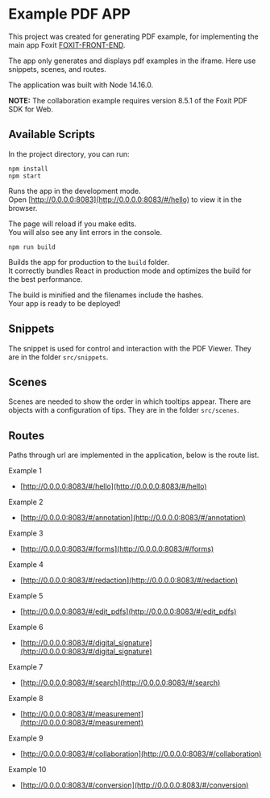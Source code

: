 # Example PDF APP

This project was created for generating PDF example, for implementing the main app Foxit [FOXIT-FRONT-END](https://github.com/foxitsoftware/foxit-pdf-sdk-web-demo-frontend).

The app only generates and displays pdf examples in the iframe. Here use snippets, scenes, and routes.

The application was built with Node 14.16.0.

**NOTE:**
The collaboration example requires version 8.5.1 of the Foxit PDF SDK for Web.

## Available Scripts

In the project directory, you can run:

```
npm install
npm start
```

Runs the app in the development mode.\
Open [http://0.0.0.0:8083](http://0.0.0.0:8083/#/hello) to view it in the browser.

The page will reload if you make edits.\
You will also see any lint errors in the console.

```
npm run build
```

Builds the app for production to the `build` folder.\
It correctly bundles React in production mode and optimizes the build for the best performance.

The build is minified and the filenames include the hashes.\
Your app is ready to be deployed!

## Snippets 

The snippet is used for control and interaction with the PDF Viewer. They are in the folder `src/snippets`.

## Scenes 

Scenes are needed to show the order in which tooltips appear. There are objects with a configuration of tips.
They are in the folder `src/scenes`.

## Routes

Paths through url are implemented in the application, below is the route list.

Example 1 
* [http://0.0.0.0:8083/#/hello](http://0.0.0.0:8083/#/hello)

Example 2
* [http://0.0.0.0:8083/#/annotation](http://0.0.0.0:8083/#/annotation)

Example 3
* [http://0.0.0.0:8083/#/forms](http://0.0.0.0:8083/#/forms)

Example 4
* [http://0.0.0.0:8083/#/redaction](http://0.0.0.0:8083/#/redaction)

Example 5
* [http://0.0.0.0:8083/#/edit_pdfs](http://0.0.0.0:8083/#/edit_pdfs)

Example 6
* [http://0.0.0.0:8083/#/digital_signature](http://0.0.0.0:8083/#/digital_signature)

Example 7
* [http://0.0.0.0:8083/#/search](http://0.0.0.0:8083/#/search)

Example 8
* [http://0.0.0.0:8083/#/measurement](http://0.0.0.0:8083/#/measurement)

Example 9
* [http://0.0.0.0:8083/#/collaboration](http://0.0.0.0:8083/#/collaboration)

Example 10

* [http://0.0.0.0:8083/#/conversion](http://0.0.0.0:8083/#/conversion)
